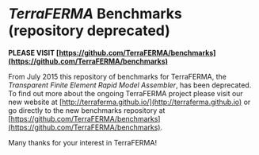 # *TerraFERMA* Benchmarks (repository deprecated)

**PLEASE VISIT [https://github.com/TerraFERMA/benchmarks](https://github.com/TerraFERMA/benchmarks)**

From July 2015 this repository of benchmarks for TerraFERMA, the *Transparent Finite Element Rapid Model Assembler*, has been deprecated.  To find
out more about the ongoing TerraFERMA project please visit our new website at
[http://terraferma.github.io/](http://terraferma.github.io) or go directly to the new benchmarks repository at
[https://github.com/TerraFERMA/benchmarks](https://github.com/TerraFERMA/benchmarks).

Many thanks for your interest in TerraFERMA!

